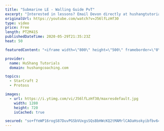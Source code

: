 ```yaml
---
title: "Submarine LE - Walling Guide PvT"
excerpt: "Interested in lessons? Email Devon directly at hushangtutorials@outlook.com ------------------------------------------------------------------------------------------------------- Want to support HuShang Tutorials directly? Patreon is a website where you can contribute a monthly donation that will help"
originalUrl: https://youtube.com/watch?v=J56lfLzHf30
type: video
price: Free
length: PT2M41S
publishedDateTime: 2020-05-29T21:35:23Z
heat: 50

featuredContent: "<iframe width=\"800\" height=\"500\" frameborder=\"0\" src=\"https://www.youtube.com/embed/J56lfLzHf30\" allow=\"accelerometer; autoplay; encrypted-media; gyroscope; picture-in-picture\" allowfullscreen></iframe>"

provider:
  name: HuShang Tutorials
  domain: hushangcoaching.com

topics:
  - StarCraft 2
  - Protoss

images:
  - url: https://i.ytimg.com/vi/J56lfLzHf30/maxresdefault.jpg
    width: 1280
    height: 720
    isCached: true

secured: "so+fYeWP16rogS87DuvPGSbVUxgsSQsBbHWcKQ2tMAMrlCAOaHsokyibfbv64CsTh0ayFAGyOr+e4yBeWPSMUGik3LWszr+90vZy+ZppbiAW/D5iiZd1AMuLqThR1RUSb9KBxKGJT8y4CMixLC7L7DVl0/BgbBCATyPjJwLrVT8k7VW4zEP0+TvwHJzFbUlKbDbJdVQoLTT5VPAuKZCMf12egBikuHV30cCZ2w1AZf2IX7FXFp0tkY6BG9RK0KcPyVg7/pyC0ioTO+ujNmwmBWgRUXavPkSy1nFFbpD+CRIBgbETfx2suHkGErkhMZZZ1Wl37immDnbUKf7cARNm6AZEvp4I5QuXLUjEIJQ7jHErjB+wwTzm+9LPlMaHW9oYvOmK+3GUkBvz56r1/pX+2VtzVMANk8haZvZV4e6za90=;oMs7agRxwvrF8fNTOw8LlQ=="
---
```


